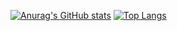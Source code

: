 <!--### Hi there 👋-->

[![Anurag's GitHub stats](https://github-readme-stats.vercel.app/api?username=josrangel&show_icons=true&theme=dark)](https://github.com/anuraghazra/github-readme-stats)
[![Top Langs](https://github-readme-stats.vercel.app/api/top-langs/?username=josrangel&theme=dark&langs_count=8&hide=html,css&layout=compact)](https://github.com/anuraghazra/github-readme-stats)

<!--
**josrangel/josrangel** is a ✨ _special_ ✨ repository because its `README.md` (this file) appears on your GitHub profile.

Here are some ideas to get you started:

- 🔭 I’m currently working on ...
- 🌱 I’m currently learning ...
- 👯 I’m looking to collaborate on ...
- 🤔 I’m looking for help with ...
- 💬 Ask me about ...
- 📫 How to reach me: ...
- 😄 Pronouns: ...
- ⚡ Fun fact: ...
-->
